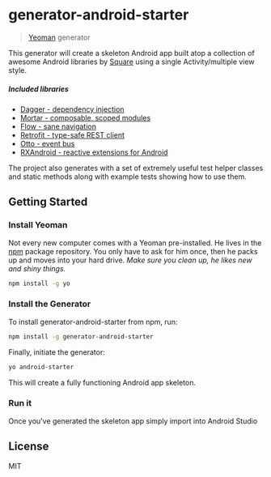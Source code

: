 # generator-android-starter 

> [Yeoman](http://yeoman.io) generator

This generator will create a skeleton Android app built atop a collection of awesome Android libraries 
by [Square](http://square.github.io/) using a single Activity/multiple view style.

##### Included libraries

* [Dagger - dependency injection](http://square.github.io/dagger/)
* [Mortar - composable, scoped modules](https://github.com/square/mortar)
* [Flow - sane navigation](https://github.com/square/flow)
* [Retrofit - type-safe REST client](https://github.com/square/retrofit)
* [Otto - event bus](https://github.com/square/otto)
* [RXAndroid - reactive extensions for Android](https://github.com/ReactiveX/RxAndroid)

The project also generates with a set of extremely useful test helper classes and static methods along with
example tests showing how to use them.


## Getting Started

### Install Yeoman

Not every new computer comes with a Yeoman pre-installed. He lives in the [npm](https://npmjs.org) package repository. You only have to ask for him once, then he packs up and moves into your hard drive. *Make sure you clean up, he likes new and shiny things.*

```bash
npm install -g yo
```

### Install the Generator

To install generator-android-starter from npm, run:

```bash
npm install -g generator-android-starter
```

Finally, initiate the generator:

```bash
yo android-starter
```

This will create a fully functioning Android app skeleton.

### Run it

Once you've generated the skeleton app simply import into Android Studio

## License

MIT
